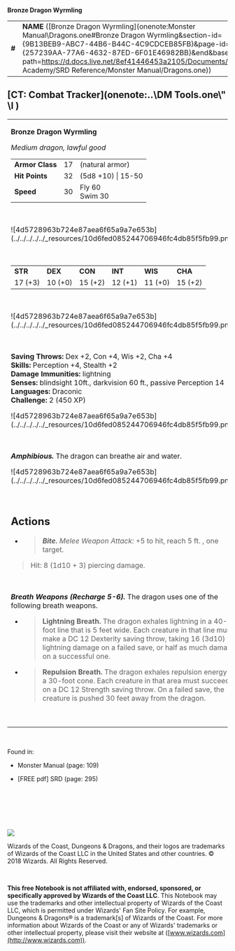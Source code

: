 
**Bronze Dragon Wyrmling**

|        |                                                                                                                                                                                                                                                                                                                              |        |        |        |     |       |        |
|--------|------------------------------------------------------------------------------------------------------------------------------------------------------------------------------------------------------------------------------------------------------------------------------------------------------------------------------|--------|--------|--------|-----|-------|--------|
| **\#** | **NAME** ([Bronze Dragon Wyrmling](onenote:Monster Manual\\Dragons.one#Bronze Dragon Wyrmling&section-id={9B13BEB9-ABC7-44B6-B44C-4C9CDCEB85FB}&page-id={257239AA-77A6-4632-87ED-6F01E46982BB}&end&base-path=https://d.docs.live.net/8ef41446453a2105/Documents/Adventure Academy/SRD Reference/Monster Manual/Dragons.one)) | **17** | **32** | **32** | \-  | Notes | 450 XP |

## [CT: Combat Tracker](onenote:..\\DM Tools.one\\" \l )

<table><tbody><tr class="odd"><td><p><strong>Bronze Dragon Wyrmling</strong></p><p><em>Medium dragon, lawful good<br />
</em></p><table><tbody><tr class="odd"><td><strong>Armor Class</strong></td><td>17</td><td>(natural armor)</td></tr><tr class="even"><td><strong>Hit Points</strong></td><td>32</td><td>(5d8 +10) | 15-50</td></tr><tr class="odd"><td><strong>Speed</strong></td><td>30</td><td>Fly 60<br />
Swim 30</td></tr></tbody></table><p> </p><p>![4d5728963b724e87aea6f65a9a7e653b](../../../../../_resources/10d6fed085244706946fc4db85f5fb99.png)</p><p> </p><table><tbody><tr class="odd"><td><strong>STR</strong></td><td><strong>DEX</strong></td><td><strong>CON</strong></td><td><strong>INT</strong></td><td><strong>WIS</strong></td><td><strong>CHA</strong></td></tr><tr class="even"><td>17 (+3)</td><td>10 (+0)</td><td>15 (+2)</td><td>12 (+1)</td><td>11 (+0)</td><td>15 (+2)</td></tr></tbody></table><p> </p><p>![4d5728963b724e87aea6f65a9a7e653b](../../../../../_resources/10d6fed085244706946fc4db85f5fb99.png)</p><p> </p><p><strong>Saving Throws:</strong> Dex +2, Con +4, Wis +2, Cha +4<br />
<strong>Skills:</strong> Perception +4, Stealth +2<br />
<strong>Damage Immunities:</strong> lightning<br />
<strong>Senses:</strong> blindsight 10ft., darkvision 60 ft., passive Perception 14<br />
<strong>Languages:</strong> Draconic<br />
<strong>Challenge:</strong> 2 (450 XP)</p><p>![4d5728963b724e87aea6f65a9a7e653b](../../../../../_resources/10d6fed085244706946fc4db85f5fb99.png)</p><p> </p><p><em><strong>Amphibious.</strong></em> The dragon can breathe air and water.</p><p>![4d5728963b724e87aea6f65a9a7e653b](../../../../../_resources/10d6fed085244706946fc4db85f5fb99.png)</p><p> </p><h2 id="actions"><strong>Actions</strong></h2><ul><li><blockquote><p><em><strong>Bite.</strong> Melee Weapon Attack:</em> +5 to hit, reach 5 ft. , one target.</p></blockquote></li></ul><blockquote><p>Hit: 8 (1d10 + 3) piercing damage.</p></blockquote><p> </p><p><em><strong>Breath Weapons (Recharge 5-6).</strong></em> The dragon uses one of the following breath weapons.</p><ul><li><blockquote><p><strong>Lightning Breath.</strong> The dragon exhales lightning in a 40-foot line that is 5 feet wide. Each creature in that line must make a DC 12 Dexterity saving throw, taking 16 (3d10) lightning damage on a failed save, or half as much damage on a successful one.</p></blockquote></li><li><blockquote><p><strong>Repulsion Breath.</strong> The dragon exhales repulsion energy in a 30-foot cone. Each creature in that area must succeed on a DC 12 Strength saving throw. On a failed save, the creature is pushed 30 feet away from the dragon.</p></blockquote></li></ul><p> </p></td></tr></tbody></table>

 

Found in:

-   Monster Manual (page: 109)

-   \[FREE pdf\] SRD (page: 295)

 

 

 

![](tmp\media\image2.png)

Wizards of the Coast, Dungeons & Dragons, and their logos are trademarks of Wizards of the Coast LLC in the United States and other countries. © 2018 Wizards. All Rights Reserved.

 

**This free Notebook is not affiliated with, endorsed, sponsored, or specifically approved by Wizards of the Coast LLC**. This Notebook may use the trademarks and other intellectual property of Wizards of the Coast LLC, which is permitted under Wizards' Fan Site Policy. For example, Dungeons & Dragons® is a trademark\[s\] of Wizards of the Coast. For more information about Wizards of the Coast or any of Wizards' trademarks or other intellectual property, please visit their website at ([www.wizards.com](http://www.wizards.com)).
